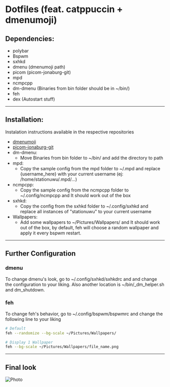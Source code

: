 # Dotfiles (feat. catppuccin + dmenumoji)

## Dependencies:
  - polybar
  - Bspwm
  - sxhkd
  - dmenu (dmenumoji path)
  - picom (picom-jonaburg-git)
  - mpd
  - ncmpcpp
  - dm-dmenu (Binaries from bin folder should be in ~/bin/)
  - feh
  - dex (Autostart stuff)

---

## Installation: 

Instalation instructions available in the respective repositories

 - [dmenumoji](https://github.com/valeriangalliat/dmenumoji)
 - [picom-jonaburg-git](https://github.com/jonaburg/picom)
 - dm-dmenu:
    - Move Binaries from bin folder to ~/bin/ and add the directory to path
 - mpd:
    - Copy the sample config from the mpd folder to ~/.mpd and replace {username_here} with your current username (ej: /home/stationuwu/.mpd/...)
 - ncmpcpp:
    - Copy the sample config from the ncmpcpp folder to ~/.config/ncmpcpp and It should work out of the box
 - sxhkd:
    - Copy the config from the sxhkd folder to ~/.config/sxhkd and replace all instances of "stationuwu" to your current username
 - Wallpapers:
    - Add some wallpapers to ~/Pictures/Wallpapers/ and It should work out of the box, by default, feh will choose a random wallpaper and apply it every bspwm restart.

---

## Further Configuration

### dmenu

To change dmenu's look, go to ~/.config/sxhkd/sxhkdrc and and change the configuration to your liking. Also another location is ~/bin/\_dm_helper.sh and dm_shutdown.

### feh

To change feh's behavior, go to ~/.config/bspwm/bspwmrc and change the following line to your liking

```bash
# Default
feh --randomize --bg-scale ~/Pictures/Wallpapers/

# Display 1 Wallpaper
feh --bg-scale ~/Pictures/Wallpapers/file_name.png

```

---

## Final look
![Photo](https://i.imgur.com/cWYbjSU.png)

